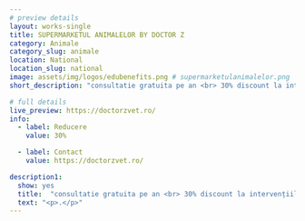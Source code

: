 ```yaml
---
# preview details
layout: works-single
title: SUPERMARKETUL ANIMALELOR BY DOCTOR Z 
category: Animale
category_slug: animale
location: National
location_slug: national
image: assets/img/logos/edubenefits.png # supermarketulanimalelor.png  #  https://drive.google.com/file/d/13BD0FngGVO8BBwtitqYm98qHida6Syz2/view?usp=share_link
short_description: "consultatie gratuita pe an <br> 30% discount la intervențiile chirurgicale"

# full details
live_preview: https://doctorzvet.ro/
info:
  - label: Reducere
    value: 30%

  - label: Contact
    value: https://doctorzvet.ro/

description1:
  show: yes
  title:  "consultatie gratuita pe an <br> 30% discount la intervențiile chirurgicale"
  text: "<p>.</p>"
---
```


